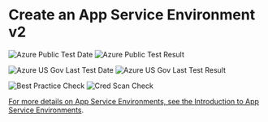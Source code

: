 # Create an App Service Environment v2

![Azure Public Test Date](https://azurequickstartsservice.blob.core.windows.net/badges/201-web-app-asev2-create/PublicLastTestDate.svg)
![Azure Public Test Result](https://azurequickstartsservice.blob.core.windows.net/badges/201-web-app-asev2-create/PublicDeployment.svg)

![Azure US Gov Last Test Date](https://azurequickstartsservice.blob.core.windows.net/badges/201-web-app-asev2-create/FairfaxLastTestDate.svg)
![Azure US Gov Last Test Result](https://azurequickstartsservice.blob.core.windows.net/badges/201-web-app-asev2-create/FairfaxDeployment.svg)

![Best Practice Check](https://azurequickstartsservice.blob.core.windows.net/badges/201-web-app-asev2-create/BestPracticeResult.svg)
![Cred Scan Check](https://azurequickstartsservice.blob.core.windows.net/badges/201-web-app-asev2-create/CredScanResult.svg)

<a href="https://portal.azure.com/#create/Microsoft.Template/uri/https%3A%2F%2Fraw.githubusercontent.com%2Fazure%2Fazure-quickstart-templates%2Fmaster%2F201-web-app-asev2-create%2Fazuredeploy.json" target="_blank">
    


    


For more details on App Service Environments, see the [Introduction to App Service Environments](https://docs.microsoft.com/en-us/azure/app-service/app-service-environment/intro).

